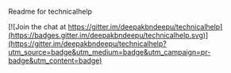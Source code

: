 Readme for technicalhelp


[![Join the chat at https://gitter.im/deepakbndeepu/technicalhelp](https://badges.gitter.im/deepakbndeepu/technicalhelp.svg)](https://gitter.im/deepakbndeepu/technicalhelp?utm_source=badge&utm_medium=badge&utm_campaign=pr-badge&utm_content=badge)